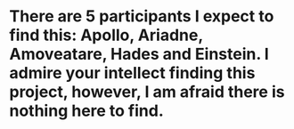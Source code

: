 # There are 5 participants I expect to find this: Apollo,  Ariadne,  Amoveatare, Hades and Einstein. I admire your intellect finding this project, however, I am afraid there is nothing here to find. 

